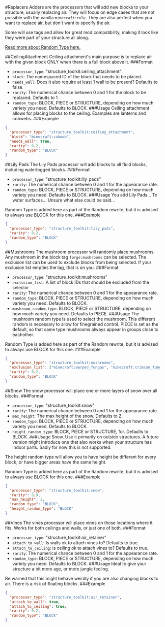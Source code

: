 #Replacers
Adders are the processors that will add new blocks to your structure, usually replacing air.
They will focus on edge cases that are not possible with the vanilla `minecraft:rule`. They are also perfect when you want to replace air, but don't want to specify the air.

Some will use tags and allow for great mod compatibility, making it look like they were part of your structure all along.

[Read more about Random Type here.](doc/random_type.md)

##CeilingAttachment
Ceiling attachment's main purpose is to replace air with the given block ONLY when there is a full block above it.
###Format
* `processor_type`: "structure_toolkit:ceiling_attachment"
* `block`: The namespaced ID of the block that needs to be placed.
* `needs_wall`: Does it also require at least 1 wall to be present? Defaults to false.
* `rarity`: The numerical chance between 0 and 1 for the block to be replaced. Defaults to 1.
* `random_type`: BLOCK, PIECE or STRUCTURE, depending on how much variety you need. Defaults to BLOCK.
###Usage
Ceiling attachment allows for placing blocks to the ceiling. Examples are lanterns and cobwebs.
###Example
```json
{
  "processor_type": "structure_toolkit:ceiling_attachment",
  "block": "minecraft:cobweb",
  "needs_wall": true,
  "rarity": 0.2,
  "random_type": "BLOCK"
}
```

##Lily Pads
The Lily Pads processor will add blocks to all fluid blocks, including waterlogged blocks.
###Format
* `processor_type`: "structure_toolkit:lily_pads"
* `rarity`: The numerical chance between 0 and 1 for the appearance rate.
* `random_type`: BLOCK, PIECE or STRUCTURE, depending on how much variety you need. Defaults to BLOCK.
###Usage
You add Lily Pads...
To water surfaces...
Unsure what else could be said...

Random Type is added here as part of the Random rewrite, but it is advised to always use BLOCK for this one.
###Example
```json
{
  "processor_type": "structure_toolkit:lily_pads",
  "rarity": 0.2,
  "random_type": "BLOCK"
}
```

##Mushrooms
The mushroom processor will randomly place mushrooms. Any mushroom in the block tag `forge:mushrooms` can be selected.
The exclusion list can be used to exclude blocks from being selected. If your exclusion list empties the tag, that is on you.
###Format
* `processor_type`: "structure_toolkit:mushrooms"
* `exclusion_list`: A list of block IDs that should be excluded from the selector
* `rarity`: The numerical chance between 0 and 1 for the appearance rate.
* `random_type`: BLOCK, PIECE or STRUCTURE, depending on how much variety you need. Defaults to BLOCK.
* `mushroom_random_type`: BLOCK, PIECE or STRUCTURE, depending on how much variety you need. Defaults to PIECE.
###Usage
The mushroom random type is used to select the mushroom. This different random is necessary to allow for finegrained control. PIECE is set as the default, so that same type mushrooms always appear in groups close to eachother.

Random Type is added here as part of the Random rewrite, but it is advised to always use BLOCK for this one.
###Example
```json
{
  "processor_type": "structure_toolkit:mushrooms",
  "exclusion_list": ["minecraft:warped_fungus", "minecraft:crimson_fungus"],
  "rarity": 0.2,
  "random_type": "BLOCK"
}
```

##Snow
The snow processor will place one or more layers of snow over all blocks. 
###Format
* `processor_type`: "structure_toolkit:snow"
* `rarity`: The numerical chance between 0 and 1 for the appearance rate.
* `max_height`: The max height of the snow. Defaults to 2.
* `random_type`: BLOCK, PIECE or STRUCTURE, depending on how much variety you need. Defaults to BLOCK.
* `height_random_type`: BLOCK, PIECE or STRUCTURE, for. Defaults to BLOCK.
###Usage
Snow. Use it primarily on outside structures. A future version might introduce one that also works when your structure has indoor parts. Sadly for now this is not supported.

The height random type will allow you to have height be different for every block, or have bigger areas have the same height.

Random Type is added here as part of the Random rewrite, but it is advised to always use BLOCK for this one.
###Example
```json
{
  "processor_type": "structure_toolkit:snow",
  "rarity": 0.9,
  "max_height": 2,
  "random_type": "BLOCK",
  "height_random_type": "BLOCK"
}
```

##Vines
The vines processor will place vines on those locations where it fits. Works for both ceilings and walls, or just one of both.
###Format
* `processor_type`: "structure_toolkit:air_retainer"
* `attach_to_wall`: Is walls ok to attach vines to? Defaults to true.
* `attach_to_ceiling`: Is ceiling ok to attach vines to? Defaults to true.
* `rarity`: The numerical chance between 0 and 1 for the appearance rate.
* `random_type`: BLOCK, PIECE or STRUCTURE, depending on how much variety you need. Defaults to BLOCK.
###Usage
Ideal to give your structure a bit more age, or more jungle feeling.

Be warned that this might behave weirdly if you are also changing blocks to air. There is a risk of floating blocks.
###Example
```json
{
  "processor_type": "structure_toolkit:air_retainer",
  "attach_to_wall": true,
  "attach_to_ceiling": true,
  "rarity": 0.2,
  "random_type": "BLOCK"
}
```